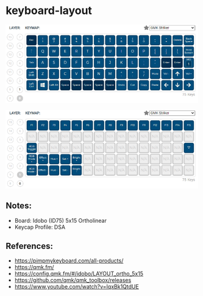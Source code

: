 # keyboard-layout

![layer-0](/images/layer-0.png)

![layer-1](/images/layer-1.png)

## Notes:

- Board: Idobo (ID75) 5x15 Ortholinear
- Keycap Profile: DSA

## References:

- https://pimpmykeyboard.com/all-products/
- https://qmk.fm/
- https://config.qmk.fm/#/idobo/LAYOUT_ortho_5x15
- https://github.com/qmk/qmk_toolbox/releases
- https://www.youtube.com/watch?v=IqxBk1QtdUE